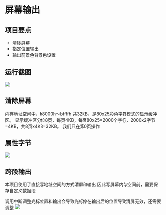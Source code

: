# 屏幕输出
## 项目要点
- 清除屏幕
- 指定位置输出
- 输出前景色背景色设置
## 运行截图
![](https://s3.uuu.ovh/imgs/2022/11/20/08d4db9bd3e8a036.gif)

## 清除屏幕
内存地址空间中，b8000h～bffffh 共32KB，是80x25彩色字符模式的显示缓冲区。
显示缓冲区分位8页，每页4KB，每页80x25=2000个字符，2000x2字节=4KB，共8页x4KB=32KB。
我们只在第0页操作

## 属性字节
![](https://img-blog.csdnimg.cn/img_convert/509acc6ff83008b1789e69e0ac779fda.png)

## 跨段输出
本项目使用了直接写地址空间的方式清屏和输出
因此写屏幕内存空间前，需要保存自定义数据段

调用中断调整光标位置和输出会导致光标停在输出后的位置导致清屏无效，还需要调整
![](https://s3.uuu.ovh/imgs/2022/11/20/5159e93347cd9137.png)

